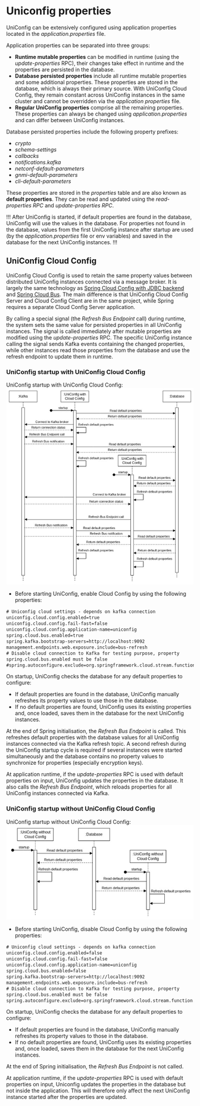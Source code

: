 # Uniconfig properties

UniConfig can be extensively configured using application properties located in the *application.properties* file.

Application properties can be separated into three groups:
- **Runtime mutable properties** can be modified in runtime (using the *update-properties* RPC), their changes take effect in runtime and the properties are persisted in the database.
- **Database persisted properties** include all runtime mutable properties and some additional properties. These properties are stored in the database, which is always their primary source. With UniConfig Cloud Config, they remain constant across UniConfig instances in the same cluster and cannot be overridden via the *application properties* file.
- **Regular UniConfig properties** comprise all the remaining properties. These properties can always be changed using *application.properties* and can differ between UniConfig instances.

Database persisted properties include the following property prefixes:
- *crypto*
- *schema-settings*
- *callbacks*
- *notifications.kafka*
- *netconf-default-parameters*
- *gnmi-default-parameters*
- *cli-default-parameters*

These properties are stored in the *properties* table and are also known as **default properties**. They can be read and updated using the *read-properties RPC* and *update-properties RPC*.

!!!
After UniConfig is started, if default properties are found in the database, UniConfig will use the values in the database. For properties not found in the database, values from the first UniConfig instance after startup are used (by the *application.properties* file or env variables) and saved in the database for the next UniConfig instances.
!!!

## UniConfig Cloud Config

UniConfig Cloud Config is used to retain the same property values between distributed UniConfig instances connected via a message broker. It is largely the same technology as [Spring Cloud Config with JDBC backend](https://docs.spring.io/spring-cloud-config/reference/4.1/server/environment-repository/jdbc-backend.html) and [Spring Cloud Bus](https://docs.spring.io/spring-cloud-bus/docs/current/reference/html/). The main difference is that UniConfig Cloud Config Server and Cloud Config Client are in the same project, while Spring requires a separate Cloud Config Server application.

By calling a special signal (the *Refresh Bus Endpoint* call) during runtime, the system sets the same value for persisted properties in all UniConfig instances. The signal is called immediately after mutable properties are modified using the *update-properties* RPC. The specific UniConfig instance calling the signal sends Kafka events containing the changed properties, while other instances read those properties from the database and use the refresh endpoint to update them in runtime.

### UniConfig startup with UniConfig Cloud Config

UniConfig startup with UniConfig Cloud Config:
![startup-with-ucc](startup-with-ucc.jpg)

* Before starting UniConfig, enable Cloud Config by using the following properties:

```properties
# Uniconfig cloud settings - depends on kafka connection
uniconfig.cloud.config.enabled=true
uniconfig.cloud.config.fail-fast=false
uniconfig.cloud.config.application-name=uniconfig
spring.cloud.bus.enabled=true
spring.kafka.bootstrap-servers=http://localhost:9092
management.endpoints.web.exposure.include=bus-refresh
# Disable cloud connection to Kafka for testing purpose, property spring.cloud.bus.enabled must be false
#spring.autoconfigure.exclude=org.springframework.cloud.stream.function.FunctionConfiguration
```

On startup, UniConfig checks the database for any default properties to configure:
- If default properties are found in the database, UniConfig manually refreshes its property values to use those in the database.
- If no default properties are found, UniConfig uses its existing properties and, once loaded, saves them in the database for the next UniConfig instances.

At the end of Spring initialisation, the *Refresh Bus Endpoint* is called. This refreshes default properties with the database values for all UniConfig instances connected via the Kafka refresh topic. A second refresh during the UniConfig startup cycle is required if several instances were started simultaneously and the database contains no property values to synchronize for properties (especially encryption keys).

At application runtime, if the *update-properties* RPC is used with default properties on input, UniConfig updates the properties in the database. It also calls the *Refresh Bus Endpoint*, which reloads properties for all UniConfig instances connected via Kafka.


### UniConfig startup without UniConfig Cloud Config

UniConfig startup without UniConfig Cloud Config:
![startup-without-ucc](startup-without-ucc.jpg)

* Before starting UniConfig, disable Cloud Config by using the following properties:

```properties
# Uniconfig cloud settings - depends on kafka connection
uniconfig.cloud.config.enabled=false
uniconfig.cloud.config.fail-fast=false
uniconfig.cloud.config.application-name=uniconfig
spring.cloud.bus.enabled=false
spring.kafka.bootstrap-servers=http://localhost:9092
management.endpoints.web.exposure.include=bus-refresh
# Disable cloud connection to Kafka for testing purpose, property spring.cloud.bus.enabled must be false
spring.autoconfigure.exclude=org.springframework.cloud.stream.function.FunctionConfiguration
```

On startup, UniConfig checks the database for any default properties to configure:
- If default properties are found in the database, UniConfig manually refreshes its property values to those in the database.
- If no default properties are found, UniConfig uses its existing properties and, once loaded, saves them in the database for the next UniConfig instances.

At the end of Spring initialisation, the *Refresh Bus Endpoint* is not called.

At application runtime, if the *update-properties* RPC is used with default properties on input, Uniconfig updates the properties in the database but not inside the application. This will therefore only affect the next UniConfig instance started after the properties are updated.
